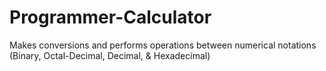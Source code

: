 # Programmer-Calculator
Makes conversions and performs operations between numerical notations (Binary, Octal-Decimal, Decimal, &amp; Hexadecimal)
